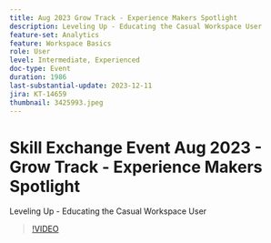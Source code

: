 ```yaml
---
title: Aug 2023 Grow Track - Experience Makers Spotlight
description: Leveling Up - Educating the Casual Workspace User
feature-set: Analytics
feature: Workspace Basics
role: User
level: Intermediate, Experienced
doc-type: Event
duration: 1986
last-substantial-update: 2023-12-11
jira: KT-14659
thumbnail: 3425993.jpeg
---
```


# Skill Exchange Event Aug 2023 - Grow Track - Experience Makers Spotlight

Leveling Up - Educating the Casual Workspace User

>[!VIDEO](https://video.tv.adobe.com/v/3425993/?learn=on)
